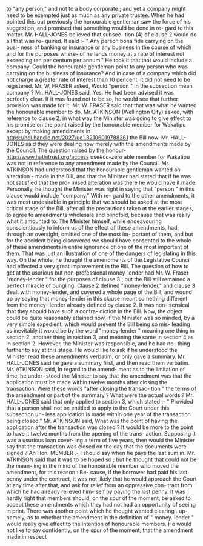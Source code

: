 to "any person," and not to a body corporate ; and yet a company might need to be exempted just as much as any private trustee. When he had pointed this out previously the honourable gentleman saw the force of his suggestion, and promised that something would be done in re- gard to this matter. Mr. HALL-JONES believed that subsec- tion (4) of clause 2 would do all that was re- quired. It said :- " Any person bona fide carrying on the busi- ness of banking or insurance or any business in the course of which and for the purposes where- of he lends money at a rate of interest not exceeding ten per centum per annum." He took it that that would include a company. Could the honourable gentleman point to any person who was carrying on the business of insurance? And in case of a company which did not charge a greater rate of interest than 10 per cent. it did not need to be registered. Mr. W. FRASER asked, Would "person " in the subsection mean company ? Mr. HALL-JONES said, Yes. He had been advised it was perfectly clear. If it was found not to be so, he would see that further provision was made for it. Mr. W. FRASER said that that was what he wanted the honourable member to do. Mr. ATKINSON (Wellington City) asked, with reference to clause 2, in what way the Minister was going to give effect to his promise on the point raised by the honourable member for Wakatipu except by making amendments in https://hdl.handle.net/2027/uc1.32106019788261 the Bill now. Mr. HALL-JONES said they were dealing now merely with the amendments made by the Council. The question raised by the honour- http://www.hathitrust.org/access use#cc-zero able member for Wakatipu was not in reference to any amendment made by the Council. Mr. ATKINSON had understood that the honourable gentleman wanted an alteration \- made in the Bill, and that the Minister had stated that if he was not satisfied that the pro- mised alteration was there he would have it made. Personally, he thought the Minister was right in saying that "person " in this clause would include "company." With re- gard to the other amendments, it was most undesirable in principle that we should be asked at the most critical stage of the Bill, after all the precautions taken at the earlier stages, to agree to amendments wholesale and blindfold, because that was really what it amounted to. The Minister himself, while endeavouring conscientiously to inform us of the effect of these amendments, had, through an oversight, omitted one of the most im- portant of them, and but for the accident being discovered we should have consented to the whole of these amendments in entire ignorance of one of the most important of them. That was just an illustration of one of the dangers of legislating in this way. On the whole, he thought the amendments of the Legislative Council had effected a very great improvement in the Bill. The question of how to get at the usurious but non-professional money-lender had Mr. W. Fraser "money-lender " for the purposes of clause 3 ; but the Bill still remained a perfect miracle of bungling. Clause 2 defined "money-lender," and clause 3 dealt with money-lender, and covered a whole page of the Bill, and wound up by saying that money-lender in this clause meant something different from the money- lender already defined by clause 2. It was non- sensical that they should have such a contra- diction in the Bill. Now, the object could be quite reasonably attained now, if the Minister was so minded, by a very simple expedient, which would prevent the Bill being so mis- leading as inevitably it would be by the word "money-lender " meaning one thing in section 2, another thing in section 3, and meaning the same in section 4 as in section 2. However, the Minister was responsible, and he had no- thing further to say at this stage. He would like to ask if he understood the Minister read these amendments verbatim, or only gave a summary. Mr. HALL-JONES said he gave a summary first, and then read them verbatim. Mr. ATKINSON said, In regard to the amend- ment as to the limitation of time, he under- stood the Minister to say that the amendment was that the application must be made within twelve months after closing the transaction. Were these words "after closing the transac- tion " the terms of the amendment or part of the summary ? What were the actual words ? Mr. HALL-JONES said that only applied to section 3, which stated :- " Provided that a person shall not be entitled to apply to the Court under this subsection un- less application is made within one year of the transaction being closed." Mr. ATKINSON said, What was the point of having the application after the transaction was closed ? It would be more to the point to have it twelve months from the opening of the trans- action. Supposing it was a usurious loan cover- ing a term of five years, then would the Minister say that the transaction was closed on the day that the documents were signed ? An Hon. MEMBER .- I should say when he pays the last sum in. Mr. ATKINSON said that it was to be hoped so ; but he thought that could not be the mean- ing in the mind of the honourable member who moved the amendment, for this reason : Be- cause, if the borrower had paid his last penny under the contract, it was not likely that he would approach the Court at any time after that, and ask for relief from an oppressive con- tract from which he had already relieved him- self by paying the last penny. It was hardly right that members should, on the spur of the moment, be asked to accept these amendments which they had not had an opportunity of seeing in print. There was another point which he thought wanted clearing . up-namely, as to whether the amendment in the definition of " money. lender " would really give effect to the intention of honourable members. He would not like to say confidently, on the spur of the moment, that the amendment made in respect 